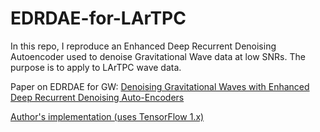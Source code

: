 # EDRDAE-for-LArTPC
In this repo, I reproduce an Enhanced Deep Recurrent Denoising Autoencoder used to denoise Gravitational Wave data at low SNRs. The purpose is to apply to LArTPC wave data.

Paper on EDRDAE for GW: [Denoising Gravitational Waves with Enhanced Deep Recurrent Denoising Auto-Encoders](https://arxiv.org/abs/1903.03105)

[Author's implementation (uses TensorFlow 1.x)](https://github.com/skyve2012/DenoisingGW.git) 

